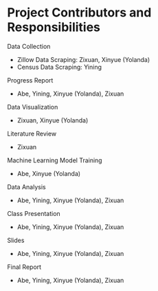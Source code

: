 # Project Contributors and Responsibilities 

Data Collection 
- Zillow Data Scraping: Zixuan, Xinyue (Yolanda)   
- Census Data Scraping: Yining   

Progress Report 
- Abe, Yining, Xinyue (Yolanda), Zixuan   

Data Visualization 
- Zixuan, Xinyue (Yolanda)  

Literature Review 
- Zixuan  

Machine Learning Model Training 
- Abe, Xinyue (Yolanda)  

Data Analysis 
- Abe, Yining, Xinyue (Yolanda), Zixuan  

Class Presentation 
- Abe, Yining, Xinyue (Yolanda), Zixuan  

Slides 
- Abe, Yining, Xinyue (Yolanda), Zixuan  

Final Report 
- Abe, Yining, Xinyue (Yolanda), Zixuan  


